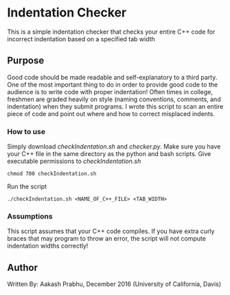 # Indentation Checker

This is a simple indentation checker that checks your entire C++ code for incorrect indentation based on a specified tab width

## Purpose

Good code should be made readable and self-explanatory to a third party. One of the most important thing to do in order to provide good code to the audience is to write code with proper indentation! Often times in college, freshmen are graded heavily on style (naming conventions, comments, and indentation) when they submit programs. I wrote this script to scan an entire piece of code and point out where and how to correct misplaced indents.

### How to use

Simply download *checkIndentation.sh* and *checker.py*. Make sure you have your C++ file in the same directory as the python and bash scripts. Give executable permissions to *checkIndentation.sh*

```
chmod 700 checkIndentation.sh
```

Run the script

```
./checkIndentation.sh <NAME_OF_C++_FILE> <TAB_WIDTH>
```

### Assumptions

This script assumes that your C++ code compiles. If you have extra curly braces that may program to throw an error, the script will not compute indentation widths correctly!

## Author

Written By: Aakash Prabhu, December 2016 (University of California, Davis)
